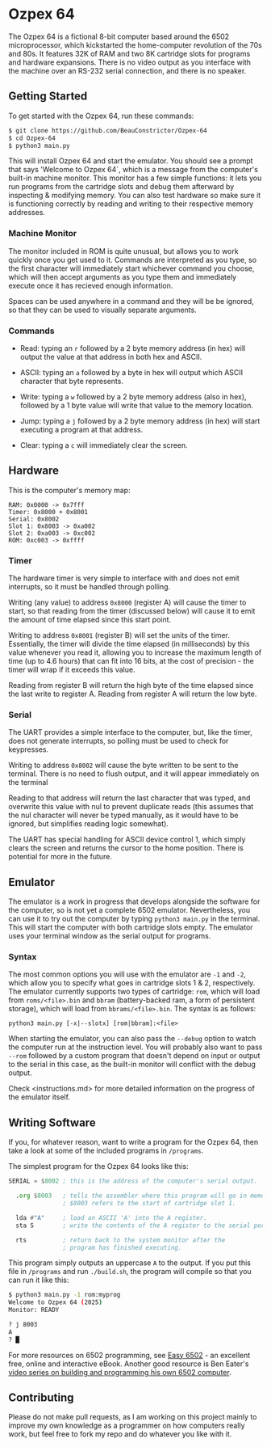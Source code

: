 # Ozpex 64

The Ozpex 64 is a fictional 8-bit computer based around the 6502 microprocessor, which kickstarted the home-computer revolution of the 70s and 80s. It features 32K of RAM and two 8K cartridge slots for programs and hardware expansions. There is no video output as you interface with the machine over an RS-232 serial connection, and there is no speaker.

## Getting Started

To get started with the Ozpex 64, run these commands:

```sh
$ git clone https://github.com/BeauConstrictor/Ozpex-64
$ cd Ozpex-64
$ python3 main.py
```

This will install Ozpex 64 and start the emulator. You should see a prompt that says 'Welcome to Ozpex 64`, which is a message from the computer's built-in machine monitor. This monitor has a few simple functions: it lets you run programs from the cartridge slots and debug them afterward by inspecting & modifying memory. You can also test hardware so make sure it is functioning correctly by reading and writing to their respective memory addresses.

### Machine Monitor

The monitor included in ROM is quite unusual, but allows you to work quickly once you get used to it. Commands are interpreted as you type, so the first character will immediately start whichever command you choose, which will then accept arguments as you type them and immediately execute once it has recieved enough information.

Spaces can be used anywhere in a command and they will be be ignored, so that they can be used to visually separate arguments.

### Commands

- Read: typing an `r` followed by a 2 byte memory address (in hex) will output the value at that address in both hex and ASCII.

- ASCII: typing an `a` followed by a byte in hex will output which ASCII character that byte represents.

- Write: typing a `w` followed by a 2 byte memory address (also in hex), followed by a 1 byte value will write that value to the memory location.

- Jump: typing a `j` followed by a 2 byte memory address (in hex) will start executing a program at that address.

- Clear: typing a `c` will immediately clear the screen.


## Hardware

This is the computer's memory map:

```plain
RAM: 0x0000 -> 0x7fff
Timer: 0x8000 + 0x8001
Serial: 0x8002
Slot 1: 0x8003 -> 0xa002
Slot 2: 0xa003 -> 0xc002
ROM: 0xc003 -> 0xffff
```

### Timer

The hardware timer is very simple to interface with and does not emit interrupts, so it must be handled through polling.

Writing (any value) to address `0x8000` (register A) will cause the timer to start, so that reading from the timer (discussed below) will cause it to emit the amount of time elapsed since this start point.

Writing to address `0x8001` (register B) will set the units of the timer. Essentially, the timer will divide the time elapsed (in milliseconds) by this value whenever you read it, allowing you to increase the maximum length of time (up to 4.6 hours) that can fit into 16 bits, at the cost of precision - the timer will wrap if it exceeds this value.

Reading from register B will return the high byte of the time elapsed since the last write to register A. Reading from register A will return the low byte.

### Serial

The UART provides a simple interface to the computer, but, like the timer, does not generate interrupts, so polling must be used to check for keypresses.

Writing to address `0x8002` will cause the byte written to be sent to the terminal. There is no need to flush output, and it will appear immediately on the terminal

Reading to that address will return the last character that was typed, and overwrite this value with nul to prevent duplicate reads (this assumes that the nul character will never be typed manually, as it would have to be ignored, but simplifies reading logic somewhat).

The UART has special handling for ASCII device control 1, which simply clears the screen and returns the cursor to the home position. There is potential for more in the future.

## Emulator

The emulator is a work in progress that develops alongside the software for the computer, so is not yet a complete 6502 emulator. Nevertheless, you can use it to try out the computer by typing `python3 main.py` in the terminal. This will start the computer with both cartridge slots empty. The emulator uses your terminal window as the serial output for programs.

### Syntax

The most common options you will use with the emulator are `-1` and `-2`, which allow you to specify what goes in cartridge slots 1 & 2, respectively. The emulator currently supports two types of cartridge: `rom`, which will load from `roms/<file>.bin` and `bbram` (battery-backed ram, a form of persistent storage), which will load from `bbrams/<file>.bin`. The syntax is as follows:

```plain
python3 main.py [-x|--slotx] [rom|bbram]:<file>
```

When starting the emulator, you can also pass the `--debug` option to watch the computer run at the instruction level. You will probably also want to pass `--rom` followed by a custom program that doesn't depend on input or output to the serial in this case, as the built-in monitor will conflict with the debug output.

Check <instructions.md> for more detailed information on the progress of the emulator itself.

## Writing Software

If you, for whatever reason, want to write a program for the Ozpex 64, then take a look at some of the included programs in `/programs`.

The simplest program for the Ozpex 64 looks like this:

```asm
SERIAL = $8002 ; this is the address of the computer's serial output.

  .org $8003   ; tells the assembler where this program will go in memory.
               ; $8003 refers to the start of cartridge slot 1.

  lda #"A"     ; load an ASCII 'A' into the A register.
  sta S        ; write the contents of the A register to the serial port.

  rts          ; return back to the system monitor after the
               ; program has finished executing.
```

This program simply outputs an uppercase `A` to the output. If you put this file in `/programs` and run `./build.sh`, the program will compile so that you can run it like this:

```sh
$ python3 main.py -1 rom:myprog
Welcome to Ozpex 64 (2025)
Monitor: READY

? j 8003
A
? █
```

For more resources on 6502 programming, see [Easy 6502](https://skilldrick.github.io/easy6502/) - an excellent free, online and interactive eBook. Another good resource is Ben Eater's [video series on building and programming his own 6502 computer](https://www.youtube.com/watch?v=LnzuMJLZRdU&list=PLowKtXNTBypFbtuVMUVXNR0z1mu7dp7eH).

## Contributing

Please do not make pull requests, as I am working on this project mainly to improve my own knowledge as a programmer on how computers really work, but feel free to fork my repo and do whatever you like with it.
